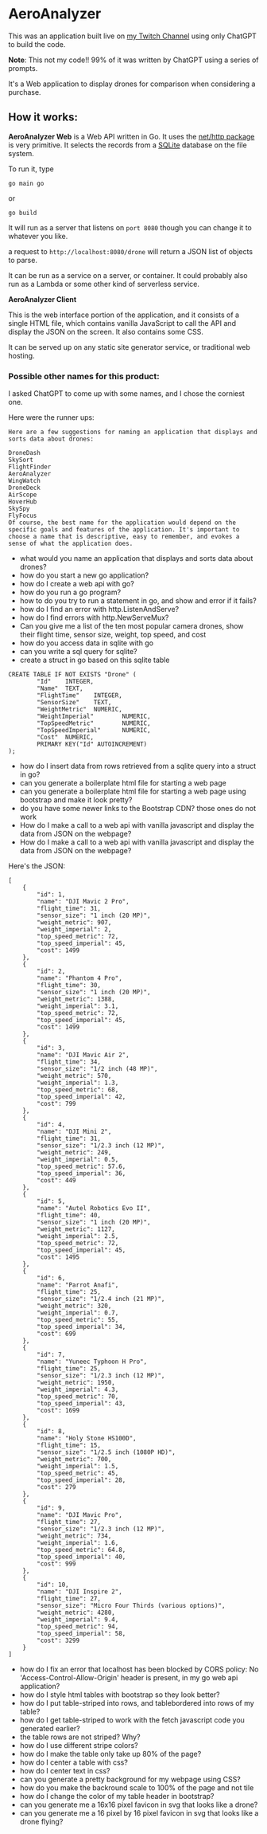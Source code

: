 # AeroAnalyzer

This was an application built live on [my Twitch Channel](https://www.twitch.tv/jeremymorgan) using only ChatGPT to build the code. 

**Note**: This not my code!! 99% of it was written by ChatGPT using a series of prompts. 

It's a Web application to display drones for comparison when considering a purchase. 

## How it works: 

**AeroAnalyzer Web** is a Web API written in Go. It uses the [net/http package](https://pkg.go.dev/net/http) is very primitive. It selects the records from a [SQLite](https://www.sqlite.org/index.html) database on the file system. 

To run it, type

```
go main go
``` 

or 

```
go build
```

It will run as a server that listens on `port 8080` though you can change it to whatever you like. 

a request to `http://localhost:8080/drone` will return a JSON list of objects to parse. 

It can be run as a service on a server, or container. It could probably also run as a Lambda or some other kind of serverless service. 

**AeroAnalyzer Client** 

This is the web interface portion of the application, and it consists of a single HTML file, which contains vanilla JavaScript to call the API and display the JSON on the screen. It also contains some CSS. 

It can be served up on any static site generator service, or traditional web hosting. 

### Possible other names for this product:

I asked ChatGPT to come up with some names, and I chose the corniest one. 

Here were the runner ups:

```
Here are a few suggestions for naming an application that displays and sorts data about drones:

DroneDash
SkySort
FlightFinder
AeroAnalyzer
WingWatch
DroneDeck
AirScope
HoverHub
SkySpy
FlyFocus
Of course, the best name for the application would depend on the specific goals and features of the application. It's important to choose a name that is descriptive, easy to remember, and evokes a sense of what the application does.
```


- what would you name an application that displays and sorts data about drones?
- how do you start a new go application?
- how do I create a web api with go?
- how do you run a go program?
- how to do you try to run a statement in go, and show and error if it fails?
- how do I find an error with http.ListenAndServe?
- how do I find errors with http.NewServeMux?
- Can you give me a list of the ten most popular camera drones, show their flight time, sensor size, weight, top speed, and cost
- how do you access data in sqlite with go
- can you write a sql query for sqlite?
- create a struct in go based on this sqlite table  
```
CREATE TABLE IF NOT EXISTS "Drone" (
        "Id"    INTEGER,
        "Name"  TEXT,
        "FlightTime"    INTEGER,
        "SensorSize"    TEXT,
        "WeightMetric"  NUMERIC,
        "WeightImperial"        NUMERIC,
        "TopSpeedMetric"        NUMERIC,
        "TopSpeedImperial"      NUMERIC,
        "Cost"  NUMERIC,
        PRIMARY KEY("Id" AUTOINCREMENT)
);
```
- how do I insert data from rows retrieved from a sqlite query into a struct in go?
- can you generate a boilerplate html file for starting a web page
- can you generate a boilerplate html file for starting a web page using bootstrap and make it look pretty?
- do you have some newer links to the Bootstrap CDN? those ones do not work
- How do I make a call to a web api with vanilla javascript and display the data from JSON on the webpage?
- How do I make a call to a web api with vanilla javascript and display the data from JSON on the webpage?  

Here's the JSON: 
```
[
    {
        "id": 1,
        "name": "DJI Mavic 2 Pro",
        "flight_time": 31,
        "sensor_size": "1 inch (20 MP)",
        "weight_metric": 907,
        "weight_imperial": 2,
        "top_speed_metric": 72,
        "top_speed_imperial": 45,
        "cost": 1499
    },
    {
        "id": 2,
        "name": "Phantom 4 Pro",
        "flight_time": 30,
        "sensor_size": "1 inch (20 MP)",
        "weight_metric": 1388,
        "weight_imperial": 3.1,
        "top_speed_metric": 72,
        "top_speed_imperial": 45,
        "cost": 1499
    },
    {
        "id": 3,
        "name": "DJI Mavic Air 2",
        "flight_time": 34,
        "sensor_size": "1/2 inch (48 MP)",
        "weight_metric": 570,
        "weight_imperial": 1.3,
        "top_speed_metric": 68,
        "top_speed_imperial": 42,
        "cost": 799
    },
    {
        "id": 4,
        "name": "DJI Mini 2",
        "flight_time": 31,
        "sensor_size": "1/2.3 inch (12 MP)",
        "weight_metric": 249,
        "weight_imperial": 0.5,
        "top_speed_metric": 57.6,
        "top_speed_imperial": 36,
        "cost": 449
    },
    {
        "id": 5,
        "name": "Autel Robotics Evo II",
        "flight_time": 40,
        "sensor_size": "1 inch (20 MP)",
        "weight_metric": 1127,
        "weight_imperial": 2.5,
        "top_speed_metric": 72,
        "top_speed_imperial": 45,
        "cost": 1495
    },
    {
        "id": 6,
        "name": "Parrot Anafi",
        "flight_time": 25,
        "sensor_size": "1/2.4 inch (21 MP)",
        "weight_metric": 320,
        "weight_imperial": 0.7,
        "top_speed_metric": 55,
        "top_speed_imperial": 34,
        "cost": 699
    },
    {
        "id": 7,
        "name": "Yuneec Typhoon H Pro",
        "flight_time": 25,
        "sensor_size": "1/2.3 inch (12 MP)",
        "weight_metric": 1950,
        "weight_imperial": 4.3,
        "top_speed_metric": 70,
        "top_speed_imperial": 43,
        "cost": 1699
    },
    {
        "id": 8,
        "name": "Holy Stone HS100D",
        "flight_time": 15,
        "sensor_size": "1/2.5 inch (1080P HD)",
        "weight_metric": 700,
        "weight_imperial": 1.5,
        "top_speed_metric": 45,
        "top_speed_imperial": 28,
        "cost": 279
    },
    {
        "id": 9,
        "name": "DJI Mavic Pro",
        "flight_time": 27,
        "sensor_size": "1/2.3 inch (12 MP)",
        "weight_metric": 734,
        "weight_imperial": 1.6,
        "top_speed_metric": 64.8,
        "top_speed_imperial": 40,
        "cost": 999
    },
    {
        "id": 10,
        "name": "DJI Inspire 2",
        "flight_time": 27,
        "sensor_size": "Micro Four Thirds (various options)",
        "weight_metric": 4280,
        "weight_imperial": 9.4,
        "top_speed_metric": 94,
        "top_speed_imperial": 58,
        "cost": 3299
    }
]
```
- how do I fix an error that localhost has been blocked by CORS policy: No 'Access-Control-Allow-Origin' header is present, in my go web api application?
- how do I style html tables with bootstrap so they look better?
- how do I put table-striped into rows, and tablebordered into rows of my table?
- how do I get table-striped to work with the fetch javascript code you generated earlier?
- the table rows are not striped? Why?
- how do I use different stripe colors?
- how do I make the table only take up 80% of the page?
- how do I center a table with css?
- how do I center text in css?
- can you generate a pretty background for my webpage using CSS? 
- how do you make the backround scale to 100% of the page and not tile
- how do I change the color of my table header in bootstrap?
- can you generate me a 16x16 pixel favicon in svg that looks like a drone?
- can you generate me a 16 pixel by 16 pixel favicon in svg that looks like a drone flying?


